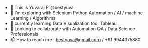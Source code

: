 - 👋 This is Yuvaraj P @bestyuva
- 👀 I’m exploring with Selenium Python Automation  / AI / machine Learning / Algorithms 
- 🌱 currently learning Data Visualization tool Tableau
- 💞️ Looking to collaborate with Automation QA / Data Science Professionals 
- 📫 How to reach me : bestyuva@gmail.com / +91 9944375880 

<!---
bestyuva/bestyuva is a ✨ special ✨ repository because its `README.md` (this file) appears on your GitHub profile.
You can click the Preview link to take a look at your changes.
--->
